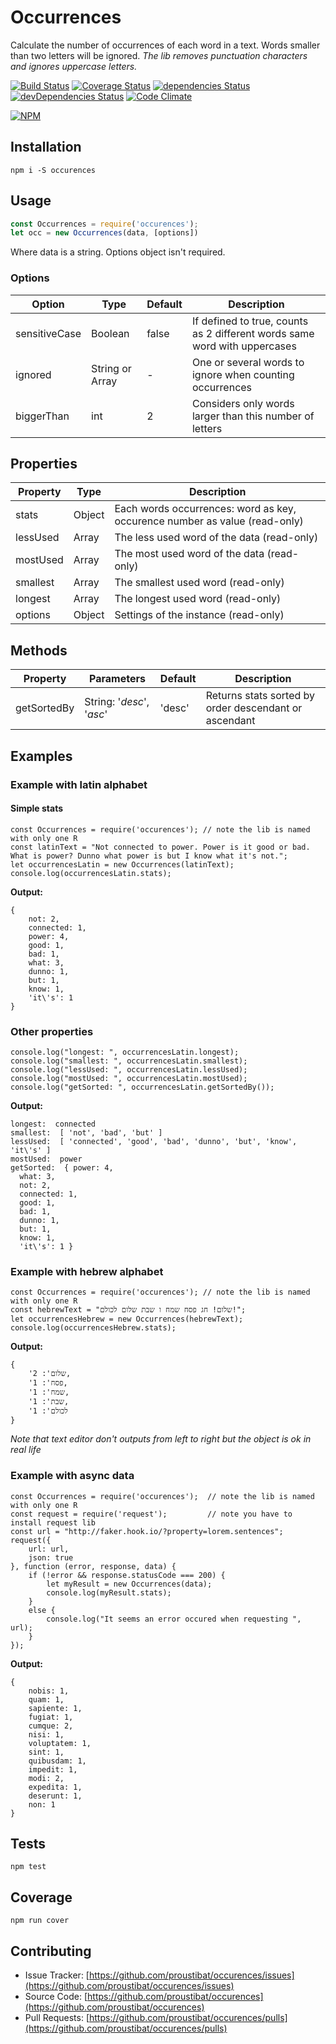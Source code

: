 # Occurrences 

Calculate the number of occurrences of each word in a text.
Words smaller than two letters will be ignored.
*The lib removes punctuation characters and ignores uppercase letters.*

[![Build Status](https://travis-ci.org/proustibat/occurences.svg?branch=master)](https://travis-ci.org/proustibat/occurences)
[![Coverage Status](https://coveralls.io/repos/github/proustibat/occurences/badge.svg?branch=master)](https://coveralls.io/github/proustibat/occurences?branch=master)
[![dependencies Status](https://david-dm.org/proustibat/occurences/status.svg?style=flat-square)](https://david-dm.org/proustibat/occurences)
[![devDependencies Status](https://david-dm.org/proustibat/occurences/dev-status.svg?style=flat-square)](https://david-dm.org/proustibat/occurences?type=dev)
[![Code Climate](https://codeclimate.com/github/proustibat/occurences/badges/gpa.svg)](https://codeclimate.com/github/proustibat/occurences)

[![NPM](https://nodei.co/npm/occurences.png)](https://nodei.co/npm/occurences/)

## Installation
`npm i -S occurences`

## Usage

```js
const Occurrences = require('occurences');
let occ = new Occurrences(data, [options])
```
Where data is a string. Options object isn't required.

### Options 

Option | Type | Default | Description
------ | ---- | ------- | -----------
sensitiveCase | Boolean | false | If defined to true, counts as 2 different words same word with uppercases
ignored | String or Array | - | One or several words to ignore when counting occurrences
biggerThan | int | 2 | Considers only words larger than this number of letters


## Properties 

Property | Type  | Description
-------- | ----  | -----------
stats | Object | Each words occurrences: word as key, occurence number as value (read-only)
lessUsed | Array | The less used word of the data (read-only)
mostUsed | Array | The most used word of the data (read-only)
smallest | Array | The smallest used word (read-only)
longest | Array | The longest used word (read-only)
options | Object | Settings of the instance (read-only)


## Methods 

Property | Parameters | Default | Description
-------- | ---------- | ------- | -----------
getSortedBy | String: '*desc*', '*asc*' | 'desc' | Returns stats sorted by order descendant or ascendant

## Examples

### Example with latin alphabet

#### Simple stats
```
const Occurrences = require('occurences'); // note the lib is named with only one R
const latinText = "Not connected to power. Power is it good or bad. What is power? Dunno what power is but I know what it's not.";
let occurrencesLatin = new Occurrences(latinText);
console.log(occurrencesLatin.stats);
```
**Output:** 
```
{ 
    not: 2,
    connected: 1,
    power: 4,
    good: 1,
    bad: 1,
    what: 3,
    dunno: 1,
    but: 1,
    know: 1,
    'it\'s': 1 
}
```

### Other properties

```
console.log("longest: ", occurrencesLatin.longest);
console.log("smallest: ", occurrencesLatin.smallest);
console.log("lessUsed: ", occurrencesLatin.lessUsed);
console.log("mostUsed: ", occurrencesLatin.mostUsed);
console.log("getSorted: ", occurrencesLatin.getSortedBy());
```
**Output:** 
```
longest:  connected
smallest:  [ 'not', 'bad', 'but' ]
lessUsed:  [ 'connected', 'good', 'bad', 'dunno', 'but', 'know', 'it\'s' ]
mostUsed:  power
getSorted:  { power: 4,
  what: 3,
  not: 2,
  connected: 1,
  good: 1,
  bad: 1,
  dunno: 1,
  but: 1,
  know: 1,
  'it\'s': 1 }
```

### Example with hebrew alphabet

```
const Occurrences = require('occurences'); // note the lib is named with only one R
const hebrewText = "שלום! חג פסח שמח ו שבת שלום לכולם!";
let occurrencesHebrew = new Occurrences(hebrewText);
console.log(occurrencesHebrew.stats);

```
**Output:** 
```
{ 
	'שלום': 2, 
	'פסח': 1, 
	'שמח': 1, 
	'שבת': 1, 
	'לכולם': 1 
}
```
*Note that text editor don't outputs from left to right but the object is ok in real life*


### Example with async data

```
const Occurrences = require('occurences');  // note the lib is named with only one R
const request = require('request');         // note you have to install request lib
const url = "http://faker.hook.io/?property=lorem.sentences";
request({
    url: url,
    json: true
}, function (error, response, data) {
    if (!error && response.statusCode === 200) {
        let myResult = new Occurrences(data);
        console.log(myResult.stats);
    }
    else {
        console.log("It seems an error occured when requesting ", url);
    }
});

```

**Output:** 
```
{ 
    nobis: 1,
    quam: 1,
    sapiente: 1,
    fugiat: 1,
    cumque: 2,
    nisi: 1,
    voluptatem: 1,
    sint: 1,
    quibusdam: 1,
    impedit: 1,
    modi: 2,
    expedita: 1,
    deserunt: 1,
    non: 1 
}
```


## Tests
`npm test`

## Coverage
`npm run cover`


## Contributing

- Issue Tracker: [https://github.com/proustibat/occurences/issues](https://github.com/proustibat/occurences/issues)
- Source Code: [https://github.com/proustibat/occurences](https://github.com/proustibat/occurences)
- Pull Requests: [https://github.com/proustibat/occurences/pulls](https://github.com/proustibat/occurences/pulls)



